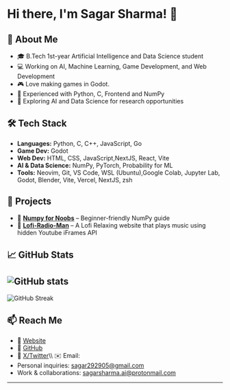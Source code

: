 # Hi there, I'm Sagar Sharma! 👋

## 🚀 About Me
- 🎓 B.Tech 1st-year Artificial Intelligence and Data Science student
- 💻 Working on AI, Machine Learning, Game Development, and Web Development
- 🎮 Love making games in Godot.
- 🐍 Experienced with Python, C, Frontend and NumPy
- 🔬 Exploring AI and Data Science for research opportunities

## 🛠️ Tech Stack
- **Languages:** Python, C, C++, JavaScript, Go
- **Game Dev:** Godot
- **Web Dev:** HTML, CSS, JavaScript,NextJS, React, Vite
- **AI & Data Science:** NumPy, PyTorch, Probability for ML
- **Tools:** Neovim, Git, VS Code, WSL (Ubuntu),Google Colab, Jupyter Lab, Godot, Blender, Vite, Vercel, NextJS, zsh

## 📂 Projects
- 🔹 **[Numpy for Noobs](https://github.com/your-username/numpy_for_noobs)** – Beginner-friendly NumPy guide
- 🔹 **[Lofi-Radio-Man](https://lofi-radio-man.vercel.app/)** – A Lofi Relaxing website that plays music using hidden Youtube iFrames API

## 📈 GitHub Stats
![GitHub stats](https://github-readme-stats.vercel.app/api?username=bremsstrahlung-57&show_icons=true&theme=dark)
---
![GitHub Streak](https://github-readme-streak-stats.herokuapp.com/?user=bremsstrahlung-57&theme=dark)

## 📫 Reach Me
- 🔗 [Website](https://bremsstrahlung.vercel.app/)
- 🔗 [GitHub](https://github.com/bremsstrahlung-57)
- 🔗 [X/Twitter](https://x.com/barbarik____)\\
✉️ Email:  
- Personal inquiries: sagar292905@gmail.com  
- Work & collaborations: sagarsharma.ai@protonmail.com
---
